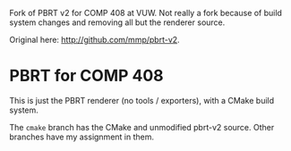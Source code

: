 Fork of PBRT v2 for COMP 408 at VUW.
Not really a fork because of build system changes and removing all but the renderer source.

Original here: http://github.com/mmp/pbrt-v2.

PBRT for COMP 408
=================

This is just the PBRT renderer (no tools / exporters), with a CMake build system.

The `cmake` branch has the CMake and unmodified pbrt-v2 source.
Other branches have my assignment in them.
